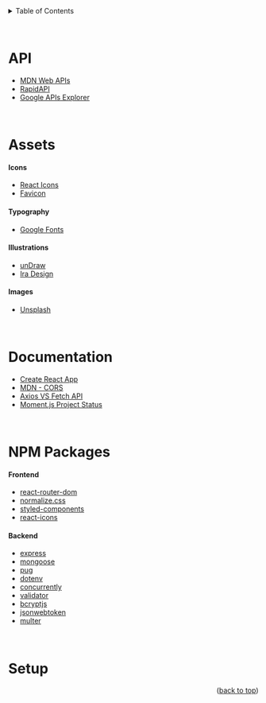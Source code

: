 <div id="top"></div>

<details>
  <summary>Table of Contents</summary>
  <ol>
  <li><a href="#api">API</a></li>
    <li>
      <a href="#assets">Assets</a>
      <ul>
        <li><a href="#icons">Icons</a></li>
        <li><a href="#typography">Typography</a></li>
        <li><a href="#illustrations">Illustrations</a></li>
        <li><a href="#images">Images</a></li>
      </ul>
    </li>
    <li><a href="#documentation">Documentation</a></li>
    <li><a href="#npm-packages">NPM Packages</a>
    <ul>
        <li><a href="#frontend">Frontend</a></li>
        <li><a href="#backend">Backend</a></li>
    </ul>
    </li>
    <li><a href="#setup">Setup</a></li>
  </ol>
</details>

&nbsp;

# API

- [MDN Web APIs](https://developer.mozilla.org/en-US/docs/Web/API)
- [RapidAPI](https://rapidapi.com/hub)
- [Google APIs Explorer](https://developers.google.com/apis-explorer)

&nbsp;

# Assets

#### Icons

- [React Icons](https://react-icons.github.io/react-icons)
- [Favicon](https://favicon.io/)

#### Typography

- [Google Fonts](https://fonts.google.com/)

#### Illustrations

- [unDraw](https://undraw.co/)
- [Ira Design](https://iradesign.io/)

#### Images

- [Unsplash](https://unsplash.com/)

&nbsp;

# Documentation

- [Create React App](https://create-react-app.dev/)
- [MDN - CORS](https://developer.mozilla.org/en-US/docs/Web/HTTP/CORS)
- [Axios VS Fetch API](https://blog.logrocket.com/axios-vs-fetch-best-http-requests/)
- [Moment.js Project Status](https://momentjs.com/docs/#/-project-status/)

&nbsp;

# NPM Packages

#### Frontend

- [react-router-dom](https://www.npmjs.com/package/react-router-dom)
- [normalize.css](https://www.npmjs.com/package/normalize.css)
- [styled-components](https://www.npmjs.com/package/styled-components)
- [react-icons](https://www.npmjs.com/package/react-icons)

#### Backend

- [express](https://www.npmjs.com/package/express)
- [mongoose](https://www.npmjs.com/package/mongoose)
- [pug](https://www.npmjs.com/package/pug)
- [dotenv](https://www.npmjs.com/package/dotenv)
- [concurrently](https://www.npmjs.com/package/concurrently)
- [validator](https://www.npmjs.com/package/validator)
- [bcryptjs](https://www.npmjs.com/package/bcryptjs)
- [jsonwebtoken](https://www.npmjs.com/package/jsonwebtoken)
- [multer](https://www.npmjs.com/package/multer)

&nbsp;

# Setup

<p align="right">(<a href="#top">back to top</a>)</p>
